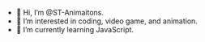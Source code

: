 - 👋 Hi, I’m @ST-Animaitons.
- 👀 I’m interested in coding, video game, and animation.
- 🌱 I’m currently learning JavaScript.
